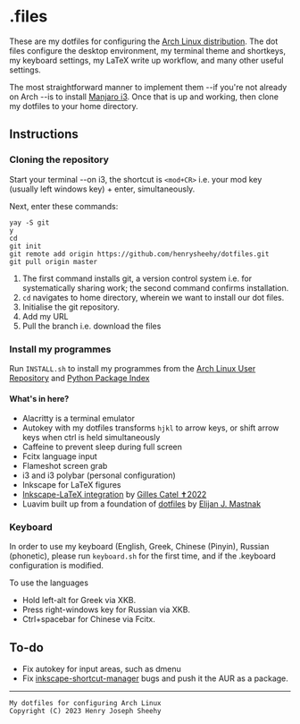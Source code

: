 # .files
These are my dotfiles for configuring the
[Arch Linux distribution](https://archlinux.org/). 
The dot files configure the desktop environment, my terminal theme and 
shortkeys, my keyboard settings, my LaTeX write up workflow, and many
other useful settings.

The most straightforward manner to implement them --if you're
not already on Arch --is to install [Manjaro i3](https://manjaro.org/download/).
Once that is up and working, then clone my dotfiles to 
your home directory.

## Instructions

### Cloning the repository

Start your terminal --on i3, the shortcut is `<mod+CR>` i.e. your mod key
(usually left windows key) + enter, simultaneously. 

Next, enter these commands:

```
yay -S git
y
cd
git init
git remote add origin https://github.com/henrysheehy/dotfiles.git
git pull origin master
```

1. The first command installs git, a version control system i.e. for
systematically sharing work; the second command confirms installation.
2. `cd` navigates to home directory, wherein we want to install our 
dot files.
3. Initialise the git repository.
4. Add my URL
5. Pull the branch i.e. download the files

### Install my programmes
Run `INSTALL.sh` to install my programmes from the [Arch Linux User Repository](https://aur.archlinux.org/) and [Python Package Index](https://pypi.org/project/pip/)

#### What's in here? 
- Alacritty is a terminal emulator
- Autokey with my dotfiles transforms `hjkl` to arrow keys, or shift
arrow keys when ctrl is held simultaneously
- Caffeine to prevent sleep during full screen
- Fcitx language input
- Flameshot screen grab
- i3 and i3 polybar (personal configuration)
- Inkscape for LaTeX figures
- [Inkscape-LaTeX integration](https://github.com/gillescastel/inkscape-figures) by [Gilles Catel ✝2022](https://castel.dev/)
- Luavim built up from a foundation of [dotfiles](https://github.com/ejmastnak/dotfiles/) by [Elijan J. Mastnak](https://www.ejmastnak.com/)

### Keyboard
In order to use my keyboard (English, Greek, Chinese 
(Pinyin), Russian (phonetic), please run `keyboard.sh`
for the first time, and if the .keyboard configuration
is modified.

To use the languages
- Hold left-alt for Greek via XKB.
- Press right-windows key for Russian via XKB.
- Ctrl+spacebar for Chinese via Fcitx.

## To-do
- Fix autokey for input areas, such as dmenu
- Fix [inkscape-shortcut-manager](https://github.com/gillescastel/inkscape-shortcut-manager) bugs and push it the AUR as a package.

*** 
    My dotfiles for configuring Arch Linux
    Copyright (C) 2023 Henry Joseph Sheehy
